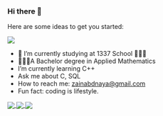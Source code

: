 ### Hi there 👋

<!--
**zainabdnaya/zainabdnaya** is a ✨ _special_ ✨ repository because its `README.md` (this file) appears on your GitHub profile.-->

Here are some ideas to get you started:

  ![](https://komarev.com/ghpvc/?username=zainabdnaya)
- 🎯 I’m currently studying at 1337 School 👩🏻‍💻
-  👩🏻‍🏫A Bachelor degree in Applied Mathematics
- I’m currently learning C++ </br> 
- Ask me about C, SQL</br>
- How to reach me: zainabdnaya@gmail.com</br>
- Fun fact: coding is lifestyle.</br>

<a href="https://github.com/zainabdnaya?tab=repositories">

<img align= "center" src="https://1337-readme.vercel.app/api/profile?cursus=42cursus&dark=true&login=zdnaya"/> 

</a>
<a href="https://github.com/zainabdnaya?tab=repositories">
 <img align="center" src="https://github-readme-stats.vercel.app/api?username=zainabdnaya&line_height=38.9&show_icons=true&theme=algolia">
</a>


  <img align = "center" src="https://github-readme-stats.vercel.app/api/top-langs/?username=zainabdnaya&theme=algolia"/>

